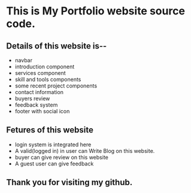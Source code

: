 # This is My Portfolio website source code.
 

## Details of this website is--

* navbar
* introduction component
* services component
* skill and tools components
* some recent project components
* contact information
* buyers review
* feedback system
* footer with social icon

## Fetures of this website
 
* login system is integrated here
* A valid(logged in) in user can Write Blog on this website.
* buyer can give review on this website
* A guest user can give feedback




## Thank you for visiting my github.